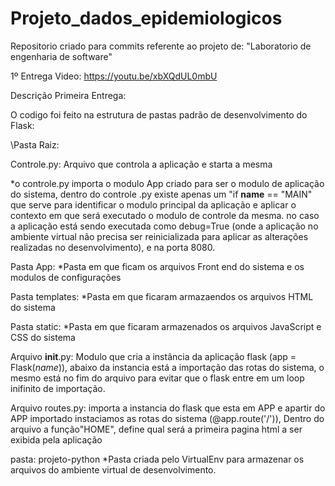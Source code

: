 # Projeto_dados_epidemiologicos
Repositorio criado para commits referente ao projeto de: "Laboratorio de engenharia de software"

1º Entrega Video: https://youtu.be/xbXQdUL0mbU

Descrição Primeira Entrega:

O codigo foi feito na estrutura de pastas padrão de desenvolvimento do Flask:

\Pasta Raiz:

Controle.py: Arquivo que controla a aplicação e starta a mesma

*o controle.py importa o modulo App criado para ser o modulo de aplicação do sistema, dentro do controle .py existe apenas um "if __name__ == "MAIN"
que serve para identificar o modulo principal da aplicação e aplicar o contexto em que será executado o modulo de controle da mesma.
no caso a aplicação está sendo executada como debug=True (onde a aplicação no ambiente virtual não precisa ser reinicializada para aplicar as alterações realizadas      no desenvolvimento), e na porta 8080.
  
Pasta App:
  *Pasta em que ficam os arquivos Front end do sistema e os modulos de configurações

  Pasta templates:
  *Pasta em que ficaram armazaendos os arquivos HTML do sistema
  
  Pasta static:
 *Pasta em que ficaram armazenados os arquivos JavaScript e CSS do sistema
 
  Arquivo __init__.py: Modulo que cria a instância da aplicação flask (app = Flask(_name_)), abaixo da instancia está a importação das rotas do sistema, o mesmo está no fim do arquivo para evitar que o flask entre em um loop inifinito de importação.

 Arquivo routes.py: importa a instancia do flask que esta em APP e apartir do APP importado instaciamos as rotas do sistema (@app.route('/')), Dentro do arquivo a função"HOME", define qual será a primeira pagina html a ser exibida pela aplicação

pasta: projeto-python
*Pasta criada pelo VirtualEnv para armazenar os arquivos do ambiente virtual de desenvolvimento.

